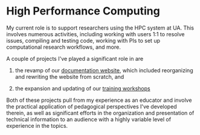 # High Performance Computing

My current role is to support researchers using the HPC system at UA. This involves numerous activities, including working with users 1:1 to resolve issues, compiling and testing code, working with PIs to set up computational research workflows, and more. 

A couple of projects I've played a significant role in are 

1. the revamp of our [documentation website](https://hpcdocs.hpc.arizona.edu), which included reorganizing and rewriting the website from scratch, and

2. the expansion and updating of our [training workshops](https://hpcdocs.hpc.arizona.edu/events/workshop_materials/)

Both of these projects pull from my experience as an educator and involve the practical application of pedagogical perspectives I've developed therein, as well as significant efforts in the organization and presentation of technical information to an audience with a highly variable level of experience in the topics.

